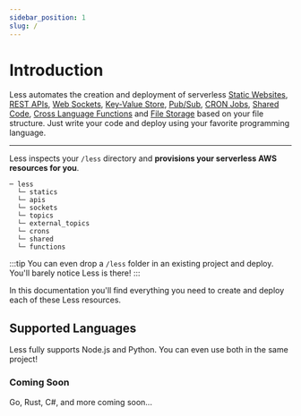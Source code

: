 ```yaml
---
sidebar_position: 1
slug: /
---
```


# Introduction

Less automates the creation and deployment of serverless [Static Websites](/static-websites), [REST APIs](/rest-apis), [Web Sockets](/web-sockets), [Key-Value Store](/key-value-store), [Pub/Sub](/fanout), [CRON Jobs](/cron-jobs), [Shared Code](/shared-code), [Cross Language Functions](/cross-language-functions) and [File Storage](/file-storage) based on your file structure. Just write your code and deploy using your favorite programming language. 

---

Less inspects your `/less` directory and **provisions your serverless AWS resources for you**.

```
─ less
  └─ statics
  └─ apis
  └─ sockets
  └─ topics
  └─ external_topics
  └─ crons
  └─ shared
  └─ functions
```

:::tip
You can even drop a `/less` folder in an existing project and deploy. You'll barely notice Less is there!
:::

In this documentation you'll find everything you need to create and deploy each of these Less resources.

## Supported Languages
Less fully supports Node.js and Python. You can even use both in the same project!
<Icon icon="logos:nodejs" height="100" />
<Icon icon="logos:python" height="100" />

### Coming Soon
Go, Rust, C#, and more coming soon...
<Icon icon="logos:gopher" height="100" />
<Icon icon="logos:rust" height="100" />
<Icon icon="logos:c-sharp" height="100" />
